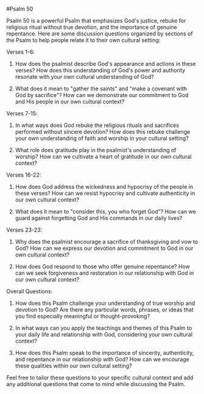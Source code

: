 #Psalm 50 

Psalm 50 is a powerful Psalm that emphasizes God's justice, rebuke for religious ritual without true devotion, and the importance of genuine repentance. Here are some discussion questions organized by sections of the Psalm to help people relate it to their own cultural setting:

Verses 1-6:

1. How does the psalmist describe God's appearance and actions in these verses? How does this understanding of God's power and authority resonate with your own cultural understanding of God?

2. What does it mean to "gather the saints" and "make a covenant with God by sacrifice"? How can we demonstrate our commitment to God and His people in our own cultural context?

Verses 7-15:

1. In what ways does God rebuke the religious rituals and sacrifices performed without sincere devotion? How does this rebuke challenge your own understanding of faith and worship in your cultural setting?

2. What role does gratitude play in the psalmist's understanding of worship? How can we cultivate a heart of gratitude in our own cultural context?

Verses 16-22:

1. How does God address the wickedness and hypocrisy of the people in these verses? How can we resist hypocrisy and cultivate authenticity in our own cultural context?

2. What does it mean to "consider this, you who forget God"? How can we guard against forgetting God and His commands in our daily lives?

Verses 23-23:

1. Why does the psalmist encourage a sacrifice of thanksgiving and vow to God? How can we express our devotion and commitment to God in our own cultural context?

2. How does God respond to those who offer genuine repentance? How can we seek forgiveness and restoration in our relationship with God in our own cultural context?

Overall Questions:

1. How does this Psalm challenge your understanding of true worship and devotion to God? Are there any particular words, phrases, or ideas that you find especially meaningful or thought-provoking?

2. In what ways can you apply the teachings and themes of this Psalm to your daily life and relationship with God, considering your own cultural context?

3. How does this Psalm speak to the importance of sincerity, authenticity, and repentance in our relationship with God? How can we encourage these qualities within our own cultural setting?

Feel free to tailor these questions to your specific cultural context and add any additional questions that come to mind while discussing the Psalm.